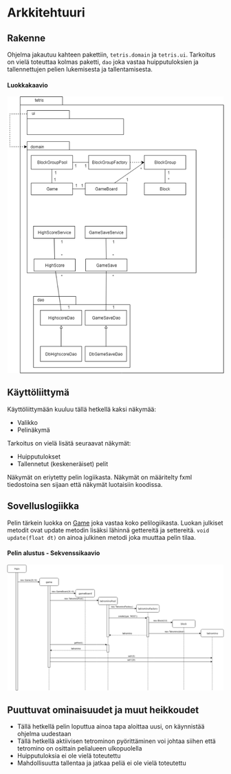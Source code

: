 # Arkkitehtuuri

## Rakenne

Ohjelma jakautuu kahteen pakettiin, `tetris.domain` ja `tetris.ui`. Tarkoitus on vielä toteuttaa kolmas paketti, `dao` joka vastaa huipputuloksien ja tallennettujen pelien lukemisesta ja tallentamisesta.

#### Luokkakaavio

<img src="kuvat/luokkakaavio.png">

## Käyttöliittymä

Käyttöliittymään kuuluu tällä hetkellä kaksi näkymää:
* Valikko
* Pelinäkymä

Tarkoitus on vielä lisätä seuraavat näkymät:

* Huipputulokset
* Tallennetut (keskeneräiset) pelit

Näkymät on eriytetty pelin logiikasta. Näkymät on määritelty fxml tiedostoina sen sijaan että näkymät luotaisiin koodissa.

## Sovelluslogiikka

Pelin tärkein luokka on [Game](../../../tree/master/Tetris/src/main/java/tetris/domain/Game.java) joka vastaa koko pelilogiikasta. Luokan julkiset metodit ovat update metodin lisäksi lähinnä gettereitä ja settereitä. `void update(float dt)` on ainoa julkinen metodi joka muuttaa pelin tilaa.

#### Pelin alustus - Sekvenssikaavio
<img src="kuvat/sekvenssikaavio1.png">


## Puuttuvat ominaisuudet ja muut heikkoudet

* Tällä hetkellä pelin loputtua ainoa tapa aloittaa uusi, on käynnistää ohjelma uudestaan
* Tällä hetkellä aktiivisen tetrominon pyörittäminen voi johtaa siihen että tetromino on osittain pelialueen ulkopuolella
* Huipputuloksia ei ole vielä toteutettu
* Mahdollisuutta tallentaa ja jatkaa peliä ei ole vielä toteutettu
